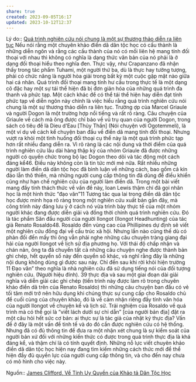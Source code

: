 ```yaml
---
share: true
created: 2023-09-05T16:17
updated: 2023-10-12T12:37
---
```

Lý do:: [Quá trình nghiên cứu nói chung là một sự thương thảo diễn ra liên tục](Qu%C3%A1%20tr%C3%ACnh%20nghi%C3%AAn%20c%E1%BB%A9u%20n%C3%B3i%20chung%20l%C3%A0%20m%E1%BB%99t%20s%E1%BB%B1%20th%C6%B0%C6%A1ng%20th%E1%BA%A3o%20di%E1%BB%85n%20ra%20li%C3%AAn%20t%E1%BB%A5c.md#) 
Nếu nói rằng một chuyên khảo điền dã dân tộc học có cấu thành là những diễn ngôn và rằng các cấu thành của nó có mối liên hệ mang tính đối thoại với nhau thì không có nghĩa là dạng thức văn bản của nó phải là ở dạng đối thoại hiểu theo nghĩa đen. Thực vậy, như Crapanzano đã nhận thấy trong tác phẩm Tuhami, một người thứ ba, dù là thực hay tưởng tượng, phải có chức năng là người hòa giải trong bất kỳ một cuộc gặp mặt nào giữa hai cá nhân. Quá trình đối thoại mang tính hư cấu trong thực tế là một dạng cô đặc hay một sự tái thể hiện đã bị đơn giản hóa của những quá trình đa thanh và phức tạp. Một cách khác để có thể tái thể hiện hay diễn đạt tính phức tạp về diễn ngôn này chính là việc hiểu rằng quá trình nghiên cứu nói chung là một sự thương thảo diễn ra liên tục. Trường ợp của Marcel Griaule và người Dogon là một trường hợp nổi tiếng và rất rõ ràng. Câu chuyện của Griaule về cách mà ông được chỉ bảo về vũ trụ quan của người Dogon, trong sách có tiêu đề là Dieu d'Eau [Thủy Thần] (Nói chuyện với Ogotemmeli), là một ví dụ về cách kể chuyện ban đầu về điền dã mang tính đối thoại. Nhưng vượt ra khỏi một tình huống đối thoại cụ thể này là một quá trình phức tạp hơn rất nhiều đang diễn ra. Vì rõ ràng là các nội dung và thời điểm của quá trình nghiên cứu lâu dài hàng thập kỷ của nhóm Griaule đã được những người có quyền chức trong bộ lạc Dogon theo dõi và tác động một cách đáng kể46. Điều này không còn là tin tức mới mẻ nữa. Rất nhiều những người làm điền dã dân tộc học đã bình luận về những cách, bao gồm cả kín đáo lẫn thô thiển, mà những người cung cấp thông tin đã dùng để điều khiển cũng như hạn chế nghiên cứu của người làm điền dã. Trong một bài viết mang đầy tính thách thức về vấn đề này, Ioan Lewis thậm chí đã gọi nhân học là một hình thức “đạo văn”11 Tương tác qua lai trong điền dã dân tộc học được minh họa rõ ràng trong một nghiên cứu xuất bản gần đây, mà công trình này đáng lưu ý ở cách nó vừa trình bày thực tế của một nhóm người khác đang được diễn giải và đồng thời chính quá trình nghiên cứu. Đó là tác phẩm Săn đầu người của người Ilongot (Ilongot Headhunting) của tác giả Renato Rosaldo48. Rosaldo đến vùng cao của Phillipines dự định sẽ viết một nghiên cứu đồng đại về cấu trúc xã hội. Nhưng lần nào cũng thế dù có phản đối đến mấy thì ông vẫn phải nghe những câu chuyện tràng giang đại hải của người Ilongot về lịch sử địa phương họ. Với thái độ chấp nhận và chán nản, ông ta đã chuyển tất cả những câu chuyện nghe được thành bản ghi chép, hết quyển sổ này đến quyển số khác, và nghĩ rằng đây là những nội dung không dùng gì được sau này. Chỉ đến sau khi rời khỏi hiện trường 11 Đạo văn” theo nghĩa là nhà nghiên cứu đã sử dụng tiếng nói của đối tượng nghiên cứu. (Người hiệu đính). 39 thực địa và sau một giai đoạn dài giải nghĩa và diễn giải các ghi chép (tiến trình này được làm rõ trong chuyên khảo điền dã trên của Renato Rosaldo) thì những câu chuyện ban đầu có vẻ tối tăm mới trở nên hữu dụng khi chúng thực sự cung cấp cho Rosaldo chủ để cuối cùng của chuyên khảo, đó là về cảm nhận riêng đầy tính văn hóa của người Ilongot về chuyện kể và lịch sử. Trải nghiệm của Rosaldo về quá trình mà có thể gọi là “viết lách dưới sự chỉ dẫn” [của người bản địa] đặt ra một câu hỏi hết sức cơ bản: ai thực sự là tác giả của nhật ký thực địa? Vấn đề ở đây là một vấn đề tinh tế và do đó cần được nghiên cứu có hệ thống. Nhưng đã có đủ thông tin để đưa ra một nhận xét chung là sự kiểm soát của người bản xứ đối với những kiến thức có được trong quá trình thực địa là khá đáng kể, và thậm chí là có tính quyết định. Những nỗ lực viết chuyên khảo điền dã dân tộc học hiện nay đang tìm kiếm những cách thức mới để thể hiện đầy đủ quyền lực của người cung cấp thông tin, và cho đến nay chưa có mô hình cho việc này.

Nguồn:: [James Clifford, Về Tính Uy Quyền của Khảo tả Dân Tộc Học](James%20Clifford,%20V%E1%BB%81%20T%C3%ADnh%20Uy%20Quy%E1%BB%81n%20c%E1%BB%A7a%20Kh%E1%BA%A3o%20t%E1%BA%A3%20D%C3%A2n%20T%E1%BB%99c%20H%E1%BB%8Dc.md#)
